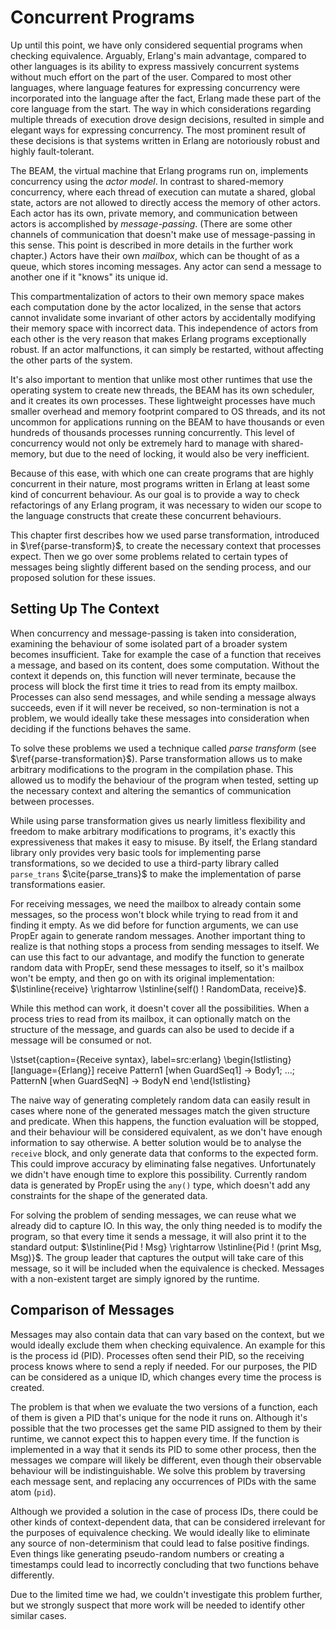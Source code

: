 # Concurrent Programs

Up until this point, we have only considered sequential programs when checking equivalence.
Arguably, Erlang's main advantage, compared to other languages is its ability to express massively concurrent systems without much effort on the part of the user.
Compared to most other languages, where language features for expressing concurrency were incorporated into the language after the fact, Erlang made these part of the core language from the start.
The way in which considerations regarding multiple threads of execution drove design decisions, resulted in simple and elegant ways for expressing concurrency.
The most prominent result of these decisions is that systems written in Erlang are notoriously robust and highly fault-tolerant.

The BEAM, the virtual machine that Erlang programs run on, implements concurrency using the *actor model*.
In contrast to shared-memory concurrency, where each thread of execution can mutate a shared, global state, actors are not allowed to directly access the memory of other actors.
Each actor has its own, private memory, and communication between actors is accomplished by *message-passing*.
(There are some other channels of communication that doesn't make use of message-passing in this sense. This point is described in more details in the further work chapter.)
Actors have their own *mailbox*, which can be thought of as a queue, which stores incoming messages.
Any actor can send a message to another one if it "knows" its unique id.

This compartmentalization of actors to their own memory space makes each computation done by the actor localized, in the sense that actors cannot invalidate some invariant of other actors by accidentally modifying their memory space with incorrect data.
This independence of actors from each other is the very reason that makes Erlang programs exceptionally robust.
If an actor malfunctions, it can simply be restarted, without affecting the other parts of the system.

It's also important to mention that unlike most other runtimes that use the operating system to create new threads, the BEAM has its own scheduler, and it creates its own processes.
These lightweight processes have much smaller overhead and memory footprint compared to OS threads, and its not uncommon for applications running on the BEAM to have thousands or even hundreds of thousands processes running concurrently.
This level of concurrency would not only be extremely hard to manage with shared-memory, but due to the need of locking, it would also be very inefficient.

Because of this ease, with which one can create programs that are highly concurrent in their nature, most programs written in Erlang at least some kind of concurrent behaviour.
As our goal is to provide a way to check refactorings of any Erlang program, it was necessary to widen our scope to the language constructs that create these concurrent behaviours.

This chapter first describes how we used parse transformation, introduced in $\ref{parse-transform}$, to create the necessary context that processes expect.
Then we go over some problems related to certain types of messages being slightly different based on the sending process, and our proposed solution for these issues.

## Setting Up The Context

When concurrency and message-passing is taken into consideration, examining the behaviour of some isolated part of a broader system becomes insufficient.
Take for example the case of a function that receives a message, and based on its content, does some computation.
Without the context it depends on, this function will never terminate, because the process will block the first time it tries to read from its empty mailbox.
Processes can also send messages, and while sending a message always succeeds, even if it will never be received, so non-termination is not a problem, we would ideally take these messages into consideration when deciding if the functions behaves the same.

To solve these problems we used a technique called *parse transform* (see $\ref{parse-transformation}$).
Parse transformation allows us to make arbitrary modifications to the program in the compilation phase.
This allowed us to modify the behaviour of the program when tested, setting up the necessary context and altering the semantics of communication between processes.

While using parse transformation gives us nearly limitless flexibility and freedom to make arbitrary modifications to programs, it's exactly this expressiveness that makes it easy to misuse.
By itself, the Erlang standard library only provides very basic tools for implementing parse transformations, so we decided to use a third-party library called `parse_trans` $\cite{parse_trans}$ to make the implementation of parse transformations easier.

For receiving messages, we need the mailbox to already contain some messages, so the process won't block while trying to read from it and finding it empty.
As we did before for function arguments, we can use PropEr again to generate random messages.
Another important thing to realize is that nothing stops a process from sending messages to itself.
We can use this fact to our advantage, and modify the function to generate random data with PropEr, send these messages to itself, so it's mailbox won't be empty, and then go on with its original implementation: $\lstinline{receive} \rightarrow \lstinline{self() ! RandomData, receive}$.

While this method can work, it doesn't cover all the possibilities.
When a process tries to read from its mailbox, it can optionally match on the structure of the message, and guards can also be used to decide if a message will be consumed or not.

\lstset{caption={Receive syntax}, label=src:erlang}
\begin{lstlisting}[language={Erlang}]
receive
    Pattern1 [when GuardSeq1] ->
        Body1;
    ...;
    PatternN [when GuardSeqN] ->
        BodyN
end
\end{lstlisting}

The naive way of generating completely random data can easily result in cases where none of the generated messages match the given structure and predicate.
When this happens, the function evaluation will be stopped, and their behaviour will be considered equivalent, as we don't have enough information to say otherwise.
A better solution would be to analyse the `receive` block, and only generate data that conforms to the expected form.
This could improve accuracy by eliminating false negatives.
Unfortunately we didn't have enough time to explore this possibility.
Currently random data is generated by PropEr using the `any()` type, which doesn't add any constraints for the shape of the generated data.

For solving the problem of sending messages, we can reuse what we already did to capture IO.
In this way, the only thing needed is to modify the program, so that every time it sends a message, it will also print it to the standard output: $\lstinline{Pid ! Msg} \rightarrow \lstinline{Pid ! (print Msg, Msg)}$.
The group leader that captures the output will take care of this message, so it will be included when the equivalence is checked.
Messages with a non-existent target are simply ignored by the runtime.

## Comparison of Messages

Messages may also contain data that can vary based on the context, but we would ideally exclude them when checking equivalence.
An example for this is the process id (PID).
Processes often send their PID, so the receiving process knows where to send a reply if needed.
For our purposes, the PID can be considered as a unique ID, which changes every time the process is created.

The problem is that when we evaluate the two versions of a function, each of them is given a PID that's unique for the node it runs on.
Although it's possible that the two processes get the same PID assigned to them by their runtime, we cannot expect this to happen every time.
If the function is implemented in a way that it sends its PID to some other process, then the messages we compare will likely be different, even though their observable behaviour will be indistinguishable.
We solve this problem by traversing each message sent, and replacing any occurrences of PIDs with the same atom (`pid`).

Although we provided a solution in the case of process IDs, there could be other kinds of context-dependent data, that can be considered irrelevant for the purposes of equivalence checking.
We would ideally like to eliminate any source of non-determinism that could lead to false positive findings.
Even things like generating pseudo-random numbers or creating a timestamps could lead to incorrectly concluding that two functions behave differently.

Due to the limited time we had, we couldn't investigate this problem further, but we strongly suspect that more work will be needed to identify other similar cases.
